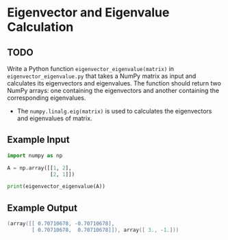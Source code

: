 # Eigenvector and Eigenvalue Calculation

## TODO

Write a Python function `eigenvector_eigenvalue(matrix)` in `eigenvector_eigenvalue.py` that takes a NumPy matrix as input and calculates its eigenvectors and eigenvalues. The function should return two NumPy arrays: one containing the eigenvectors and another containing the corresponding eigenvalues.

- The `numpy.linalg.eig(matrix)` is used to calculates the eigenvectors and eigenvalues of matrix.

## Example Input

```python
import numpy as np

A = np.array([[1, 2],
              [2, 1]])

print(eigenvector_eigenvalue(A))
```

## Example Output

```lua
(array([[ 0.70710678, -0.70710678],
        [ 0.70710678,  0.70710678]]), array([ 3., -1.]))
```

